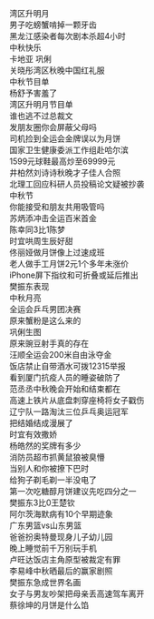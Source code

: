 湾区升明月  
男子吃螃蟹啃掉一颗牙齿  
黑龙江感染者每次剧本杀超4小时  
中秋快乐  
卡地亚 巩俐  
关晓彤湾区秋晚中国红礼服  
中秋节目单  
杨舒予害羞了  
湾区升明月节目单  
谁也逃不过总裁文  
发朋友圈你会屏蔽父母吗  
司机捡到全运会金牌误以为月饼  
国家卫生健康委派工作组赴哈尔滨  
1599元球鞋最高炒至69999元  
井柏然刘诗诗秋晚才子佳人合照  
北理工回应科研人员投稿论文疑被抄袭  
中秋节  
你能接受和朋友共用吸管吗  
苏炳添冲击全运百米首金  
陈幸同3比1陈梦  
时宜哄周生辰好甜  
佟丽娅做月饼像上过速成班  
老人做手工月饼2元1个多年未涨价  
iPhone屏下指纹和可折叠或延后推出  
樊振东表现  
中秋月亮  
全运会乒乓男团决赛  
原来蟹粉是这么来的  
巩俐生图  
原来豌豆射手真的存在  
汪顺全运会200米自由泳夺金  
饭店禁止自带酒水可拨12315举报  
看到厦门抗疫人员的睡姿破防了  
范丞丞中秋晚会开始和结束都在  
高速上铁片从底盘刺穿座椅将女子戳伤  
辽宁队一路淘汰三位乒乓奥运冠军  
把结婚结成漫展了  
时宜有效撒娇  
杨皓然的奖牌有多少  
消防员超市抓黄鼠狼被臭懵  
当别人和你被撩下巴时  
给狗子剃毛剃一半没电了  
第一次吃糖醇月饼建议先吃四分之一  
樊振东3比0王楚钦  
阿尔茨海默病有10个早期迹象  
广东男篮vs山东男篮  
爸爸扮奥特曼现身儿子幼儿园  
晚上睡觉前千万别玩手机  
卢旺达饭店主角原型被裁定有罪  
李易峰中秋晒最后的赢家剧照  
樊振东急成世界名画  
女子与男友吵架把母亲丢高速驾车离开  
蔡徐坤的月饼是什么馅  
